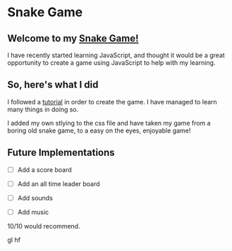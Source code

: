 # Snake Game

## Welcome to my <a href="https://tjf-snakegame.netlify.app/">Snake Game!</a>

I have recently started learning JavaScript, and thought it would be a great opportunity to create a game using JavaScript to help with my learning.



## So, here's what I did

I followed a <a href="https://www.youtube.com/watch?v=QTcIXok9wNY&t=813s">tutorial</a> in order to create the game. I have managed to learn many things in doing so.

I added my own stlying to the css file and have taken my game from a boring old snake game, to a easy on the eyes, enjoyable game!

## Future Implementations

- [ ] Add a score board
- [ ] Add an all time leader board
- [ ] Add sounds
- [ ] Add music



10/10 would recommend. 

gl hf
